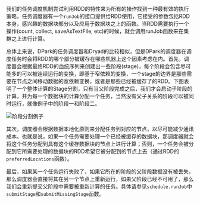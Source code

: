 我们的任务调度机制尝试利用RDD的特性来为所有的操作找到一种最有效的执行策略，任务调度器有一个`runJob`的接口提供给RDD使用，它接受的参数包括RDD本身，感兴趣的数据块部分以及应用于数据块之上的函数。当RDD需要执行一个操作(count, collect, saveAsTextFile, etc)的时候，就会调用runJob函数来在集群之上进行计算。

总体上来说，DPark的任务调度器和Dryad的比较相似，但是DPark的调度器在调度任务时会将RDD的哪个部分被缓存在哪些机器上这个因素考虑在内。首先，调度器会根据最终RDD的血统序列来创建出一些阶段(stage)，每个阶段会包含尽可能多的可以被连续运行的变换，即基于窄依赖的变换，一个stage的边界是那些需要在节点之间移动数据的宽依赖变换，或者是那些已经被缓存了的RDD。下图表明了一个整体计算的Stage分割，只有当父阶段完成之后，我们才会启动子阶段的计算，并为每一个数据块的计算分配一个任务，当然没有父子关系的阶段可以被同时运行，就像例子中的阶段一和阶段二。

![阶段分割例子](http://106.187.44.9/stage.png)

其次，调度器会根据数据本地化原则来分配任务到对应的节点，以尽可能减少通讯成本。也就是说，如果一个任务需要处理一个已经被缓存的数据块，那调度器就会将这个任务分配到具有这个缓存数据块的节点上进行计算；否则，一个任务会被分配到它所需要处理的数据块的RDD希望它被分配到的节点上去（通过RDD的`preferredLocations`函数）。

最后，如果某一个任务运行失败了，如果它所在的阶段的父阶段数据没有被丢失，那么调度器会直接将其在另一个节点上重新运行，如果父阶段已经不可用了，那么我们会重新提交父阶段中需要被重新计算的任务。具体请参见`schedule.runJob`中`submitStage`和`submitMissingStage`函数。

